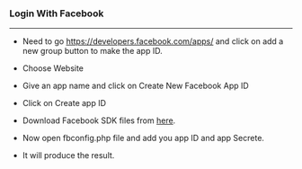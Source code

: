 ### Login With Facebook

---

* Need to go https://developers.facebook.com/apps/ and click on add a new group button to make the app ID.

* Choose Website

* Give an app name and click on Create New Facebook App ID

* Click on Create app ID

* Download Facebook SDK files from [here](https://github.com/facebook/php-graph-sdk).

* Now open fbconfig.php file and add you app ID and app Secrete.

* It will produce the result.
